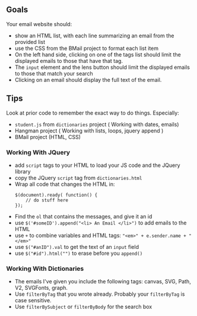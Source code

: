 ## Goals

Your email website should:

- show an HTML list, with each line summarizing an email from the provided list
- use the CSS from the BMail project to format each list item
- On the left hand side, clicking on one of the tags list should limit the displayed emails to those that have that tag.
- The `input` element and the lens button should limit the displayed emails to those that match your search
- Clicking on an email should display the full text of the email.

## Tips

Look at prior code to remember the exact way to do things.  Especially:

- `student.js` from `dictionaries` project ( Working with dates, emails)
- Hangman project ( Working with lists, loops, jquery append )
- BMail project (HTML, CSS)

### Working With JQuery
- add `script` tags to your HTML to load your JS code and the JQuery library
- copy the JQuery `script` tag from `dictionaries.html`
- Wrap all code that changes the HTML in:
  ```
  $(document).ready( function() {
      // do stuff here
  });
  ```
- Find the `ol` that contains the messages, and give it an id
- use `$('#someID').append("<li> An Email </li>")` to add emails to the HTML
- use `+` to combine variables and HTML tags: `"<em>" + e.sender.name + "</em>"`
- use `$("#anID").val` to get the text of an `input` field
- use `$("#id").html("")` to erase before you `append()`

### Working With Dictionaries

- The emails I've given you include the following tags: canvas, SVG, Path, V2, SVGFonts, graph.
- Use `filterByTag` that you wrote already.  Probably your `filterByTag` is case sensitive.
- Use `filterBySubject` or `filterByBody` for the search box
